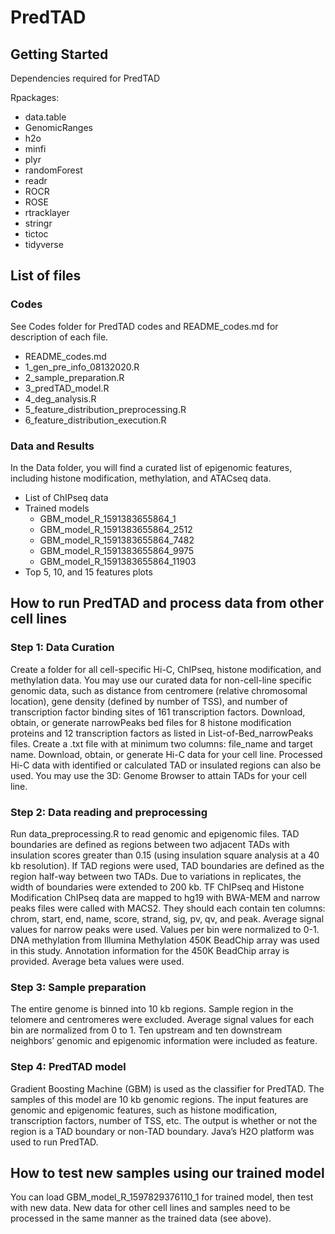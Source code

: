 # PredTAD

## Getting Started

Dependencies required for PredTAD

Rpackages:
- data.table 
- GenomicRanges
- h2o
- minfi
- plyr
- randomForest
- readr
- ROCR
- ROSE
- rtracklayer
- stringr
- tictoc
- tidyverse

## List of files

### Codes 
See Codes folder for PredTAD codes and README_codes.md for description of each file.
- README_codes.md
- 1_gen_pre_info_08132020.R
- 2_sample_preparation.R
- 3_predTAD_model.R
- 4_deg_analysis.R
- 5_feature_distribution_preprocessing.R
- 6_feature_distribution_execution.R

### Data and Results
In the Data folder, you will find a curated list of epigenomic features, including histone modification, methylation, and ATACseq data. 
- List of ChIPseq data
- Trained models
  - GBM_model_R_1591383655864_1
  - GBM_model_R_1591383655864_2512
  - GBM_model_R_1591383655864_7482
  - GBM_model_R_1591383655864_9975
  - GBM_model_R_1591383655864_11903
- Top 5, 10, and 15 features plots

## How to run PredTAD and process data from other cell lines

### Step 1: Data Curation
Create a folder for all cell-specific Hi-C, ChIPseq, histone modification, and methylation data. 
You may use our curated data for non-cell-line specific genomic data, such as distance from centromere (relative chromosomal location), gene density (defined by number of TSS), and number of transcription factor binding sites of 161 transcription factors.
Download, obtain, or generate narrowPeaks bed files for 8 histone modification proteins and 12 transcription factors as listed in List-of-Bed_narrowPeaks files. Create a .txt file with at minimum two columns: file_name and target name. 
Download, obtain, or generate Hi-C data for your cell line. Processed Hi-C data with identified or calculated TAD or insulated regions can also be used. You may use the 3D: Genome Browser to attain TADs for your cell line. 

### Step 2: Data reading and preprocessing
Run data_preprocessing.R to read genomic and epigenomic files. 
TAD boundaries are defined as regions between two adjacent TADs with insulation scores greater than 0.15 (using insulation square analysis at a 40 kb resolution). If TAD regions were used, TAD boundaries are defined as the region half-way between two TADs. Due to variations in replicates, the width of boundaries were extended to 200 kb. 
TF ChIPseq and Histone Modification ChIPseq data are mapped to hg19 with BWA-MEM and narrow peaks files were called with MACS2. They should each contain ten columns: chrom, start, end, name, score, strand, sig, pv, qv, and peak. Average signal values for narrow peaks were used. Values per bin were normalized to 0-1. 
DNA methylation from Illumina Methylation 450K BeadChip array was used in this study. Annotation information for the 450K BeadChip array is provided. Average beta values were used. 

### Step 3: Sample preparation
The entire genome is binned into 10 kb regions. Sample region in the telomere and centromeres were excluded. Average signal values for each bin are normalized from 0 to 1. Ten upstream and ten downstream neighbors’ genomic and epigenomic information were included as feature. 

### Step 4: PredTAD model
Gradient Boosting Machine (GBM) is used as the classifier for PredTAD. The samples of this model are 10 kb genomic regions. The input features are genomic and epigenomic features, such as histone modification, transcription factors, number of TSS, etc. The output is whether or not the region is a TAD boundary or non-TAD boundary. Java’s H2O platform was used to run PredTAD. 

## How to test new samples using our trained model
You can load GBM_model_R_1597829376110_1 for trained model, then test with new data. New data for other cell lines and samples need to be processed in the same manner as the trained data (see above).
